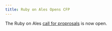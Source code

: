 ```yaml
---
title: Ruby on Ales Opens CFP
---
```


The Ruby on Ales [call for proprosals][cfp] is now open.

[cfp]: https://ruby.onales.com/proposals/
